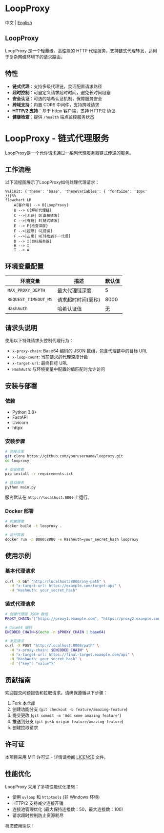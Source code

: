 # LoopProxy

中文 | [English](README_EN.md)

<a name="README.md"></a>

## LoopProxy

LoopProxy 是一个轻量级、高性能的 HTTP 代理服务，支持链式代理转发，适用于复杂网络环境下的请求路由。

## 特性

- **链式代理**：支持多级代理链，灵活配置请求路径
- **超时控制**：可自定义请求超时时间，避免长时间阻塞
- **安全认证**：可选的哈希认证机制，保障服务安全
- **跨域支持**：内置 CORS 中间件，支持跨域请求
- **HTTP/2 支持**：基于 httpx 客户端，支持 HTTP/2 协议
- **健康检查**：提供 `/health` 端点监控服务状态

# LoopProxy - 链式代理服务

LoopProxy是一个允许请求通过一系列代理服务器链式传递的服务。

## 工作流程

以下流程图展示了LoopProxy如何处理代理请求：

```mermaid
%%{init: {'theme': 'base', 'themeVariables': { 'fontSize': '10px' }}}%%
flowchart LR
    A[客户端] --> B[LoopProxy]
    B --> C{解析代理链}
    C -->|无链| D[直接转发]
    C -->|有链| E[链式转发]
    E --> F{检查深度}
    F -->|超限| G[错误]
    F -->|正常| H[转发到下一代理]
    D --> I[目标服务器]
    H --> I
    I --> A
```

## 环境变量配置

| 环境变量 | 描述 | 默认值 |
|----------|------|--------|
| `MAX_PROXY_DEPTH` | 最大代理链深度 | 5 |
| `REQUEST_TIMEOUT_MS` | 请求超时时间(毫秒) | 8000 |
| `HashAuth` | 哈希认证值 | 无 |

## 请求头说明

使用以下特殊请求头控制代理行为：

- `x-proxy-chain`: Base64 编码的 JSON 数组，包含代理链中的目标 URL
- `x-loop-count`: 当前请求的代理深度计数
- `x-target-url`: 最终目标 URL
- `HashAuth`: 与环境变量中配置的值匹配时允许访问

## 安装与部署

### 依赖

- Python 3.8+
- FastAPI
- Uvicorn
- httpx

### 安装步骤

```bash
# 克隆仓库
git clone https://github.com/yourusername/looproxy.git
cd looproxy

# 安装依赖
pip install -r requirements.txt

# 启动服务
python main.py
```

服务默认在 `http://localhost:8000` 上运行。

### Docker 部署

```bash
# 构建镜像
docker build -t looproxy .

# 运行容器
docker run -p 8000:8000 -e HashAuth=your_secret_hash looproxy
```

## 使用示例

### 基本代理请求

```bash
curl -X GET "http://localhost:8000/any-path" \
  -H "x-target-url: https://example.com/target-api" \
  -H "HashAuth: your_secret_hash"
```

### 链式代理请求

```bash
# 创建代理链 JSON 数组
PROXY_CHAIN='["https://proxy1.example.com", "https://proxy2.example.com"]'

# Base64 编码
ENCODED_CHAIN=$(echo -n $PROXY_CHAIN | base64)

# 发送请求
curl -X POST "http://localhost:8000/path" \
  -H "x-proxy-chain: $ENCODED_CHAIN" \
  -H "x-target-url: https://final-target.example.com/api" \
  -H "HashAuth: your_secret_hash" \
  -d '{"key": "value"}'
```

## 贡献指南

欢迎提交问题报告和拉取请求。请确保遵循以下步骤：

1. Fork 本仓库
2. 创建功能分支 (`git checkout -b feature/amazing-feature`)
3. 提交更改 (`git commit -m 'Add some amazing feature'`)
4. 推送到分支 (`git push origin feature/amazing-feature`)
5. 创建拉取请求

## 许可证

本项目采用 MIT 许可证 - 详情请参阅 [LICENSE](LICENSE) 文件。

## 性能优化

LoopProxy 采用了多项性能优化措施：

- 使用 `uvloop` 和 `httptools` (非 Windows 环境)
- HTTP/2 支持减少连接开销
- 连接池管理优化 (最大保持连接数：50，最大连接数：100)
- 请求超时控制防止资源耗尽

祝您使用愉快！
